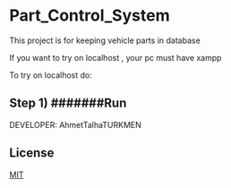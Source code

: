 # Part_Control_System

This project is for keeping vehicle parts in database

If you want to try on localhost , your pc must have xampp 

To try on localhost do:

## Step 1) #######Run 

DEVELOPER: AhmetTalhaTURKMEN

## License
[MIT](https://choosealicense.com/licenses/mit/)
